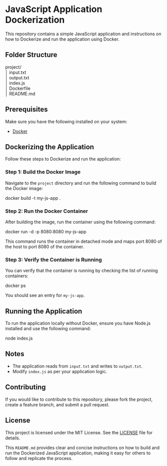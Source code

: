 
# JavaScript Application Dockerization

This repository contains a simple JavaScript application and instructions on how to Dockerize and run the application using Docker.

## Folder Structure

project/<br />
│   input.txt <br />
│   output.txt <br />
│   index.js <br />
│   Dockerfile <br />
│   README.md <br />


## Prerequisites

Make sure you have the following installed on your system:

- [Docker](https://www.docker.com/get-started)

## Dockerizing the Application

Follow these steps to Dockerize and run the application:

### Step 1: Build the Docker Image

Navigate to the `project` directory and run the following command to build the Docker image:


docker build -t my-js-app .

### Step 2: Run the Docker Container

After building the image, run the container using the following command:

docker run -d -p 8080:8080 my-js-app

This command runs the container in detached mode and maps port 8080 of the host to port 8080 of the container.

### Step 3: Verify the Container is Running

You can verify that the container is running by checking the list of running containers:

docker ps

You should see an entry for `my-js-app`.

## Running the Application

To run the application locally without Docker, ensure you have Node.js installed and use the following command:

node index.js

## Notes

- The application reads from `input.txt` and writes to `output.txt`.
- Modify `index.js` as per your application logic.

## Contributing

If you would like to contribute to this repository, please fork the project, create a feature branch, and submit a pull request.

## License

This project is licensed under the MIT License. See the [LICENSE](LICENSE) file for details.


This `README.md` provides clear and concise instructions on how to build and run the Dockerized JavaScript application, making it easy for others to follow and replicate the process.
